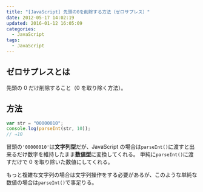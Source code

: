 ```yaml
---
title: "[JavaScript] 先頭の0を削除する方法（ゼロサプレス）"
date: 2012-05-17 14:02:19
updated: 2016-01-12 16:05:09
categories:
  - JavaScript
tags:
  - JavaScript
---
```


## ゼロサプレスとは

先頭の 0 だけ削除すること（0 を取り除く方法）。

<!--more-->

## 方法

```js
var str = "00000010";
console.log(parseInt(str, 10));
// ⇒10
```

冒頭の`'00000010'`は**文字列型**だが、JavaScript の場合は`parseInt()`に渡すと出来るだけ数字を維持したまま**数値型**に変換してくれる。
単純に`parseInt()`に渡すだけで 0 を取り除いた数値にしてくれる。

もっと複雑な文字列の場合は文字列操作をする必要があるが、このような単純な数値の場合は`parseInt()`で事足りる。
